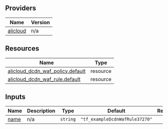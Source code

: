 <!-- BEGIN_TF_DOCS -->
## Providers

| Name | Version |
|------|---------|
| <a name="provider_alicloud"></a> [alicloud](#provider\_alicloud) | n/a |

## Resources

| Name | Type |
|------|------|
| [alicloud_dcdn_waf_policy.default](https://registry.terraform.io/providers/hashicorp/alicloud/latest/docs/resources/dcdn_waf_policy) | resource |
| [alicloud_dcdn_waf_rule.default](https://registry.terraform.io/providers/hashicorp/alicloud/latest/docs/resources/dcdn_waf_rule) | resource |

## Inputs

| Name | Description | Type | Default | Required |
|------|-------------|------|---------|:--------:|
| <a name="input_name"></a> [name](#input\_name) | n/a | `string` | `"tf_exampleDcdnWafRule37270"` | no |
<!-- END_TF_DOCS -->    